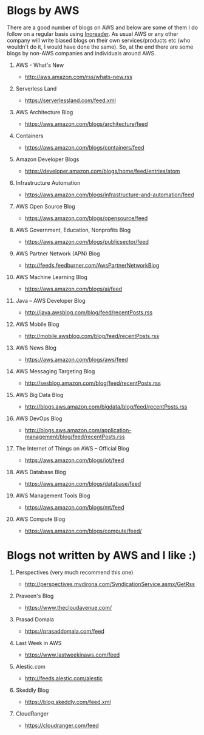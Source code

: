 # Blogs by AWS

There are a good number of blogs on AWS and below are some of them I do follow on a regular basis using [Inoreader](https://www.inoreader.com/). As usual AWS or any other company will write biased blogs on their own services/products etc (who wouldn't do it, I would have done the same). So, at the end there are some blogs by non-AWS companies and individuals around AWS.

1. AWS - What's New
    - http://aws.amazon.com/rss/whats-new.rss

1. Serverless Land
    - https://serverlessland.com/feed.xml

1. AWS Architecture Blog
    - https://aws.amazon.com/blogs/architecture/feed

1. Containers
    - https://aws.amazon.com/blogs/containers/feed

1. Amazon Developer Blogs
    - https://developer.amazon.com/blogs/home/feed/entries/atom

1. Infrastructure Automation
    - https://aws.amazon.com/blogs/infrastructure-and-automation/feed

1. AWS Open Source Blog
    - https://aws.amazon.com/blogs/opensource/feed

1. AWS Government, Education, Nonprofits Blog
    - https://aws.amazon.com/blogs/publicsector/feed

1. AWS Partner Network (APN) Blog
    - http://feeds.feedburner.com/AwsPartnerNetworkBlog

1. AWS Machine Learning Blog
    - https://aws.amazon.com/blogs/ai/feed

1. Java – AWS Developer Blog
    - http://java.awsblog.com/blog/feed/recentPosts.rss

1. AWS Mobile Blog
    - http://mobile.awsblog.com/blog/feed/recentPosts.rss

1. AWS News Blog
    - https://aws.amazon.com/blogs/aws/feed

1. AWS Messaging Targeting Blog
    - http://sesblog.amazon.com/blog/feed/recentPosts.rss

1. AWS Big Data Blog
    - http://blogs.aws.amazon.com/bigdata/blog/feed/recentPosts.rss

1. AWS DevOps Blog
    - http://blogs.aws.amazon.com/application-management/blog/feed/recentPosts.rss

1. The Internet of Things on AWS – Official Blog
    - https://aws.amazon.com/blogs/iot/feed

1. AWS Database Blog
    - https://aws.amazon.com/blogs/database/feed

1. AWS Management Tools Blog
    - https://aws.amazon.com/blogs/mt/feed

1. AWS Compute Blog
    - https://aws.amazon.com/blogs/compute/feed/

# Blogs not written by AWS and I like :)

1. Perspectives (very much recommend this one)
    - http://perspectives.mvdirona.com/SyndicationService.asmx/GetRss

1. Praveen's Blog
    - https://www.thecloudavenue.com/

1. Prasad Domala
    - https://prasaddomala.com/feed

1. Last Week in AWS
    - https://www.lastweekinaws.com/feed

1. Alestic.com
    - http://feeds.alestic.com/alestic

1. Skeddly Blog
    - https://blog.skeddly.com/feed.xml

1. CloudRanger
    - https://cloudranger.com/feed
